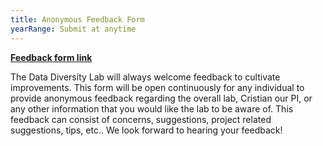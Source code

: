 ```yaml
---
title: Anonymous Feedback Form
yearRange: Submit at anytime
---
```

**[Feedback form link](https://nextcloud.datadiversitylab.synology.me/apps/forms/s/zFBeP5mdXtdtdPknmP48m6tt)** 

The Data Diversity Lab will always welcome feedback to cultivate improvements. This form will be open continuously for any individual to provide anonymous feedback regarding the overall lab, Cristian our PI, or any other information that you would like the lab to be aware of. This feedback can consist of concerns, suggestions, project related suggestions, tips, etc.. We look forward to hearing your feedback!
